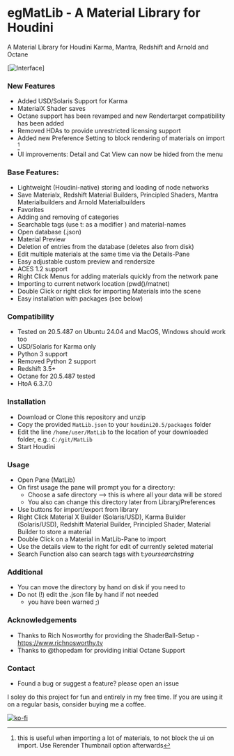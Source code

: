 # egMatLib - A Material Library for Houdini

A Material Library for Houdini Karma, Mantra, Redshift and Arnold and Octane

[![Interface](https://github.com/eglaubauf/egMatLib/blob/dev/img/MatLib_2_0.png)]

### New Features

- Added USD/Solaris Support for Karma
- MaterialX Shader saves
- Octane support has been revamped and new Rendertarget compatibility has been added
- Removed HDAs to provide unrestricted licensing support
- Added new Preference Setting to block rendering of materials on import [^1]
- UI improvements: Detail and Cat View can now be hided from the menu



[^1]: this is useful when importing a lot of materials, to not block the ui on import. Use Rerender Thumbnail option afterwards

### Base Features:

- Lightweight (Houdini-native) storing and loading of node networks
- Save Materialx, Redshift Material Builders, Principled Shaders,  Mantra Materialbuilders and Arnold Materialbuilders
- Favorites
- Adding and removing of categories
- Searchable tags (use t: as a modifier ) and material-names
- Open database (.json)
- Material Preview
- Deletion of entries from the database (deletes also from disk)
- Edit multiple materials at the same time via the Details-Pane
- Easy adjustable custom preview and rendersize
- ACES 1.2 support
- Right Click Menus for adding materials quickly from the network pane
- Importing to current network location (pwd()/matnet)
- Double Click or right click for importing Materials into the scene
- Easy installation with packages (see below)


### Compatibility

 - Tested on 20.5.487 on Ubuntu 24.04 and MacOS, Windows should work too
 - USD/Solaris for Karma only
 - Python 3 support
 - Removed Python 2 support
 - Redshift 3.5+
 - Octane  for 20.5.487 tested
 - HtoA 6.3.7.0



### Installation
- Download or Clone this repository and unzip
- Copy the provided `MatLib.json` to your `houdini20.5/packages` folder
- Edit the line `/home/user/MatLib` to the location of your downloaded folder, e.g.: `C:/git/MatLib`
- Start Houdini

### Usage
 - Open Pane (MatLib)
 - On first usage the pane will prompt you for a directory:
   - Choose a safe directory --> this is where all your data will be stored
   - You also can change this directory later from Library/Preferences
 - Use buttons for import/export from library
 - Right Click Material X Builder (Solaris/USD), Karma Builder (Solaris/USD),  Redshift Material Builder, Principled Shader,  Material Builder to store a material
 - Double Click on a Material in MatLib-Pane to import
 - Use the details view to the right for edit of currently seleted material
 - Search Function also can search tags with t:*yoursearchstring*


### Additional
- You can move the directory by hand on disk if you need to
- Do not (!) edit the .json file by hand if not needed
  - you have been warned ;)

### Acknowledgements
- Thanks to Rich Nosworthy for providing the ShaderBall-Setup - https://www.richnosworthy.tv
- Thanks to @thopedam for providing initial Octane Support



### Contact
- Found a bug or suggest a feature? please open an issue


I soley do this project for fun and entirely in my free time. If you are using it on a regular basis, consider buying me a coffee.

[![ko-fi](https://ko-fi.com/img/githubbutton_sm.svg)](https://ko-fi.com/D1D31CEN9X)
